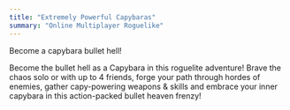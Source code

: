 ```yaml
---
title: "Extremely Powerful Capybaras"
summary: "Online Multiplayer Roguelike"
---
```


Become a capybara bullet hell!

Become the bullet hell as a Capybara in this roguelite adventure! Brave the chaos solo or with up to 4 friends, forge your path through hordes of enemies, gather capy-powering weapons & skills and embrace your inner capybara in this action-packed bullet heaven frenzy!
